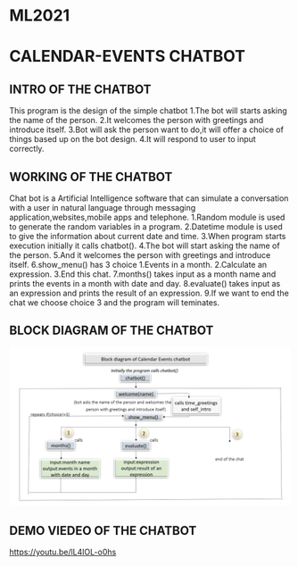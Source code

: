 # ML2021



# CALENDAR-EVENTS CHATBOT

## INTRO OF THE CHATBOT
 This program is the design of the simple chatbot
1.The bot will starts asking the name of the person.
2.It welcomes the person with greetings and introduce itself.
3.Bot will ask the person want to do,it will offer a choice of things based up on the bot design.
4.It will respond to user to input correctly.

## WORKING OF THE CHATBOT
Chat bot is a Artificial Intelligence software that can simulate a conversation with a user in natural language through messaging application,websites,mobile apps and telephone. 
1.Random module is used to generate the random variables in a program.
2.Datetime module is used to give the information about current date and time.
3.When program starts execution initially it calls chatbot().
4.The bot will start asking the name of the person.
5.And it welcomes the person with greetings and introduce itself.
6.show_menu() has 3 choice
   1.Events in a month.
   2.Calculate an expression.
   3.End this chat.
7.months() takes input as a month name and prints the events in a month with date and day.
8.evaluate() takes input as an expression and prints the result of an expression.
9.If we want to end the chat we choose choice 3 and the program will teminates.

## BLOCK DIAGRAM OF THE CHATBOT

![](https://raw.githubusercontent.com/Bhavana-04/ML2021/main/Screenshot%20(30).png)

## DEMO VIEDEO OF THE CHATBOT

https://youtu.be/lL4lOL-o0hs

